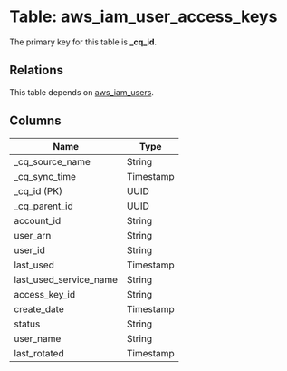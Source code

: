 # Table: aws_iam_user_access_keys



The primary key for this table is **_cq_id**.

## Relations
This table depends on [aws_iam_users](aws_iam_users.md).

## Columns
| Name          | Type          |
| ------------- | ------------- |
|_cq_source_name|String|
|_cq_sync_time|Timestamp|
|_cq_id (PK)|UUID|
|_cq_parent_id|UUID|
|account_id|String|
|user_arn|String|
|user_id|String|
|last_used|Timestamp|
|last_used_service_name|String|
|access_key_id|String|
|create_date|Timestamp|
|status|String|
|user_name|String|
|last_rotated|Timestamp|